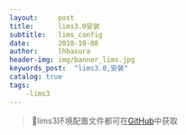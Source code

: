 ```yaml
---
layout:     post
title:      lims3.0安装
subtitle:   lims_config
date:       2018-10-08
author:     lhbasura
header-img: img/banner_lims.jpg
keywords_post:  "lims3.0,安装"
catalog: true
tags:
    -lims3  
---
```

>lims3环境配置文件都可在<a href="https://github.com/lhbasura/lims2-deploy-doc">GitHub</a>中获取